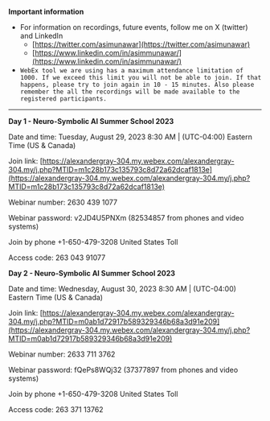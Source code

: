 **Important information**

- For information on recordings, future events, follow me on X (twitter) and LinkedIn
   - [https://twitter.com/asimunawar](https://twitter.com/asimunawar)
   - [https://www.linkedin.com/in/asimmunawar/](https://www.linkedin.com/in/asimmunawar/)
- `WebEx tool we are using has a maximum attendance limitation of 1000. If we exceed this limit you will not be able to join. If that happens, please try to join again in 10 - 15 minutes. Also please remember the all the recordings will be made available to the registered participants.`

---

**Day 1 - Neuro-Symbolic AI Summer School 2023**

Date and time:
Tuesday, August 29, 2023 8:30 AM | (UTC-04:00) Eastern Time (US & Canada)

Join link:
[https://alexandergray-304.my.webex.com/alexandergray-304.my/j.php?MTID=m1c28b173c135793c8d72a62dcaf1813e](https://alexandergray-304.my.webex.com/alexandergray-304.my/j.php?MTID=m1c28b173c135793c8d72a62dcaf1813e)

Webinar number:
2630 439 1077

Webinar password: 
v2JD4U5PNXm (82534857 from phones and video systems)

Join by phone
+1-650-479-3208 United States Toll

Access code: 263 043 91077



**Day 2 - Neuro-Symbolic AI Summer School 2023**

Date and time:
Wednesday, August 30, 2023 8:30 AM | (UTC-04:00) Eastern Time (US & Canada)

Join link:
[https://alexandergray-304.my.webex.com/alexandergray-304.my/j.php?MTID=m0ab1d72917b589329346b68a3d91e209](https://alexandergray-304.my.webex.com/alexandergray-304.my/j.php?MTID=m0ab1d72917b589329346b68a3d91e209)

Webinar number:
2633 711 3762

Webinar password: 
fQePs8WQj32 (37377897 from phones and video systems)

Join by phone
+1-650-479-3208 United States Toll

Access code: 263 371 13762
